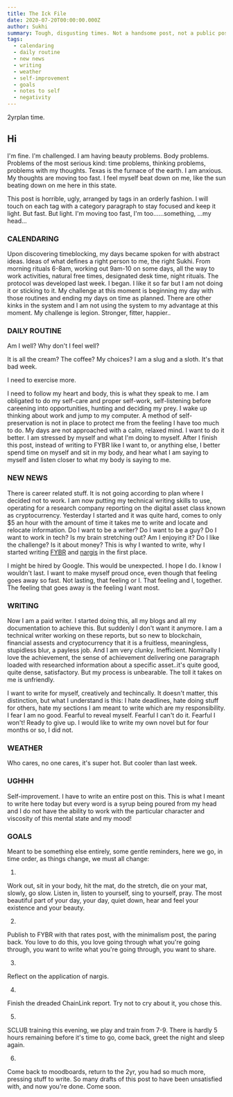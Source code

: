 ```yaml
---
title: The Ick File
date: 2020-07-20T00:00:00.000Z
author: Sukhi
summary: Tough, disgusting times. Not a handsome post, not a public post.
tags:
  - calendaring
  - daily routine
  - new news
  - writing
  - weather
  - self-improvement
  - goals
  - notes to self
  - negativity
---
```

2yrplan time. 

## Hi

I'm fine. I'm challenged. I am having beauty problems. Body problems. Problems of the most serious kind: time problems, thinking problems, problems with my thoughts. Texas is the furnace of the earth. I am anxious. My thoughts are moving too fast. I feel myself beat down on me, like the sun beating down on me here in this state.

This post is horrible, ugly, arranged by tags in an orderly fashion. I will touch on each tag with a category paragraph to stay focused and keep it light. But fast. But light. I'm moving too fast, I'm too......something, ...my head...

### CALENDARING

Upon discovering timeblocking, my days became spoken for with abstract ideas. Ideas of what defines a right person to me, the right Sukhi. From morning rituals 6-8am, working out 9am-10 on some days, all the way to work activities, natural free times, designated desk time, night rituals. The protocol was developed last week. I began. I like it so far but I am not doing it or sticking to it. My challenge at this moment is beginning my day with those routines and ending my days on time as planned. There are other kinks in the system and I am not using the system to my advantage at this moment. My challenge is legion. Stronger, fitter, happier..

### DAILY ROUTINE

Am I well? Why don't I feel well? 

It is all the cream? The coffee? My choices? I am a slug and a sloth. It's that bad week.

I need to exercise more. 

I need to follow my heart and body, this is what they speak to me. I am obligated to do my self-care and proper self-work, self-listening before careening into opportunities, hunting and deciding my prey. I wake up thinking about work and jump to my computer. A method of self-preservation is not in place to protect me from the feeling I have too much to do. My days are not approached with a calm, relaxed mind. I want to do it better. I am stressed by myself and what I'm doing to myself. After I finish this post, instead of writing to FYBR like I want to, or anything else, I better spend time on myself and sit in my body, and hear what I am saying to myself and listen closer to what my body is saying to me.

### NEW NEWS

There is career related stuff. It is not going according to plan where I decided not to work. I am now putting my technical writing skills to use, operating for a research company reporting on the digital asset class known as cryptocurrency. Yesterday I started and it was quite hard, comes to only $5 an hour with the amount of time it takes me to write and locate and relocate information. Do I want to be a writer? Do I want to be a guy? Do I want to work in tech? Is my brain stretching out? Am I enjoying it? Do I like the challenge? Is it about money? This is why I wanted to write, why I started writing <a href="https://fybr.netlify.app/">FYBR</a> and <a href="https://nargis.netlify.app/">nargis</a> in the first place.

I might be hired by Google. This would be unexpected. I hope I do. I know I wouldn't last. I want to make myself proud once, even though that feeling goes away so fast. Not lasting, that feeling or I. That feeling and I, together. The feeling that goes away is the feeling I want most.

### WRITING

Now I am a paid writer. I started doing this, all my blogs and all my documentation to achieve this. But suddenly I don't want it anymore. I am a technical writer working on these reports, but so new to blockchain, financial assests and cryptocurrency that it is a fruitless, meaningless, stupidless blur, a payless job. And I am very clunky. Inefficient. Nominally I love the achievement, the sense of achievement delivering one paragraph loaded with researched information about a specific asset..it's quite good, quite dense, satisfactory. But my process is unbearable. The toll it takes on me is unfriendly.

I want to write for myself, creatively and techincally. It doesn't matter, this distinction, but what I understand is this: I hate deadlines, hate doing stuff for others, hate my sections I am meant to write which are my responsibility. I fear I am no good. Fearful to reveal myself. Fearful I can't do it. Fearful I won't! Ready to give up. I would like to write my own novel but for four months or so, I did not.

### WEATHER

Who cares, no one cares, it's super hot. But cooler than last week.

### UGHHH

Self-improvement. I have to write an entire post on this. This is what I meant to write here today but every word is a syrup being poured from my head and I do not have the ability to work with the particular character and viscosity of this mental state and my mood!

### GOALS

Meant to be something else entirely, some gentle reminders, here we go, in time order, as things change, we must all change:

1. 
Work out, sit in your body, hit the mat, do the stretch, die on your mat, slowly, go slow. 
Listen in, listen to yourself, sing to yourself, pray.
The most beautiful part of your day, your day, quiet down, hear and feel your existence and your beauty.

2. 
Publish to FYBR with that rates post, with the minimalism post, the paring back. You love to do this, you love going through what you're going through, you want to write what you're going through, you want to share.

3. 
Reflect on the application of nargis.

4. 
Finish the dreaded ChainLink report. Try not to cry about it, you chose this.

5. 
SCLUB training this evening, we play and train from 7-9. There is hardly 5 hours remaining before it's time to go, come back, greet the night and sleep again.

6. 
Come back to moodboards, return to the 2yr, you had so much more, pressing stuff to write. So many drafts of this post to have been unsatisfied with, and now you're done. Come soon.
